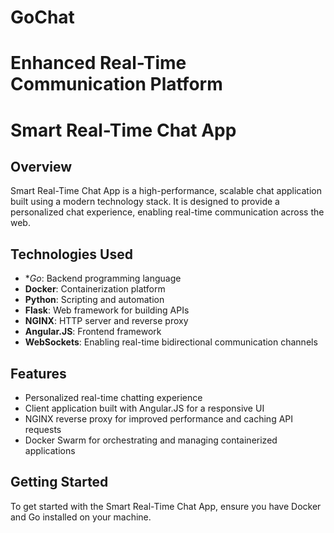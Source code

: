 # GoChat  
# Enhanced Real-Time Communication Platform
# Smart Real-Time Chat App  

## Overview
Smart Real-Time Chat App is a high-performance, scalable chat application built using a modern technology stack. It is designed to provide a personalized chat experience, enabling real-time communication across the web.

## Technologies Used
- **Go*: Backend programming language
- **Docker**: Containerization platform
- **Python**: Scripting and automation
- **Flask**: Web framework for building APIs
- **NGINX**: HTTP server and reverse proxy
- **Angular.JS**: Frontend framework
- **WebSockets**: Enabling real-time bidirectional communication channels

## Features
- Personalized real-time chatting experience
- Client application built with Angular.JS for a responsive UI
- NGINX reverse proxy for improved performance and caching API requests
- Docker Swarm for orchestrating and managing containerized applications

## Getting Started
To get started with the Smart Real-Time Chat App, ensure you have Docker and Go installed on your machine.


